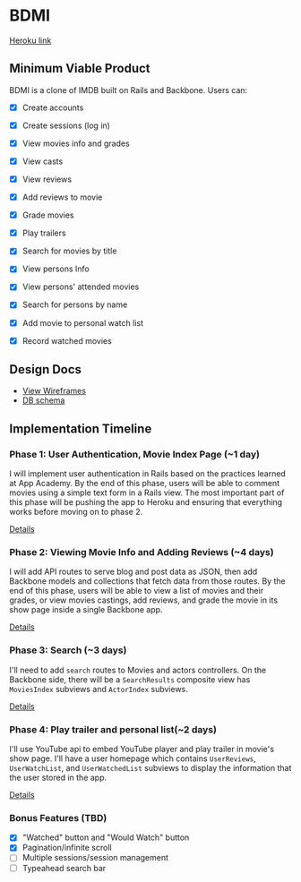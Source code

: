 # BDMI

[Heroku link][heroku]

[heroku]:www.bdmi.co

## Minimum Viable Product
BDMI is a clone of IMDB built on Rails and Backbone. Users can:

<!-- This is a Markdown checklist. Use it to keep track of your progress! -->

- [x] Create accounts
- [x] Create sessions (log in)
- [x] View movies info and grades
- [x] View casts
- [x] View reviews
- [x] Add reviews to movie
- [x] Grade movies
- [x] Play trailers
- [x] Search for movies by title
- [x] View persons Info
- [x] View persons' attended movies
- [x] Search for persons by name
- [x] Add movie to personal watch list
- [x] Record watched movies


## Design Docs
* [View Wireframes][views]
* [DB schema][schema]

[views]: ./docs/views.md
[schema]: ./docs/schema.md

## Implementation Timeline

### Phase 1: User Authentication, Movie Index Page (~1 day)
I will implement user authentication in Rails based on the practices learned at
App Academy. By the end of this phase, users will be able to comment movies using
a simple text form in a Rails view. The most important part of this phase will
be pushing the app to Heroku and ensuring that everything works before moving on
to phase 2.

[Details][phase-one]

### Phase 2: Viewing Movie Info and Adding Reviews (~4 days)
I will add API routes to serve blog and post data as JSON, then add Backbone
models and collections that fetch data from those routes. By the end of this
phase, users will be able to view a list of movies and their grades, or view
movies castings, add reviews, and grade the movie in its show page inside a
single Backbone app.

[Details][phase-two]

### Phase 3: Search (~3 days)
I'll need to add `search` routes to Movies and actors controllers. On the
Backbone side, there will be a `SearchResults` composite view has `MoviesIndex`
subviews and `ActorIndex` subviews.

[Details][phase-three]

### Phase 4: Play trailer and personal list(~2 days)
I'll use YouTube api to embed YouTube player and play trailer in movie's show
page. I'll have a user homepage which contains `UserReviews`, `UserWatchList`,
and `UserWatchedList` subviews to display the information that the user stored
in the app.

[Details][phase-four]


### Bonus Features (TBD)
- [x] "Watched" button and "Would Watch" button
- [x] Pagination/infinite scroll
- [ ] Multiple sessions/session management
- [ ] Typeahead search bar

[phase-one]: ./docs/phases/phase1.md
[phase-two]: ./docs/phases/phase2.md
[phase-three]: ./docs/phases/phase3.md
[phase-four]: ./docs/phases/phase4.md

